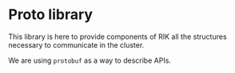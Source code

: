 # Proto library

This library is here to provide components of RIK all the structures necessary
to communicate in the cluster.

We are using `protobuf` as a way to describe APIs. 
